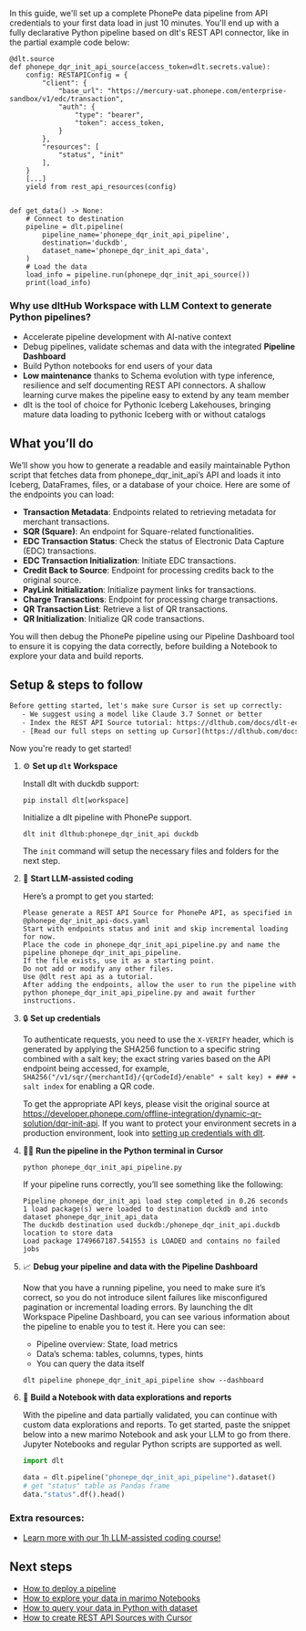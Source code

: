 In this guide, we'll set up a complete PhonePe data pipeline from API credentials to your first data load in just 10 minutes. You'll end up with a fully declarative Python pipeline based on dlt's REST API connector, like in the partial example code below:

```python-outcome
@dlt.source
def phonepe_dqr_init_api_source(access_token=dlt.secrets.value):
    config: RESTAPIConfig = {
        "client": {
            "base_url": "https://mercury-uat.phonepe.com/enterprise-sandbox/v1/edc/transaction",
            "auth": {
                "type": "bearer",
                "token": access_token,
            }
        },
        "resources": [
            "status", "init"
        ],
    }
    [...]
    yield from rest_api_resources(config)


def get_data() -> None:
    # Connect to destination
    pipeline = dlt.pipeline(
        pipeline_name='phonepe_dqr_init_api_pipeline',
        destination='duckdb',
        dataset_name='phonepe_dqr_init_api_data', 
    )
    # Load the data
    load_info = pipeline.run(phonepe_dqr_init_api_source())
    print(load_info) 
```

### Why use dltHub Workspace with LLM Context to generate Python pipelines?

- Accelerate pipeline development with AI-native context
- Debug pipelines, validate schemas and data with the integrated **Pipeline Dashboard**
- Build Python notebooks for end users of your data
- **Low maintenance** thanks to Schema evolution with type inference, resilience and self documenting REST API connectors. A shallow learning curve makes the pipeline easy to extend by any team member
- dlt is the tool of choice for Pythonic Iceberg Lakehouses, bringing mature data loading to pythonic Iceberg with or without catalogs

## What you’ll do

We’ll show you how to generate a readable and easily maintainable Python script that fetches data from phonepe_dqr_init_api’s API and loads it into Iceberg, DataFrames, files, or a database of your choice. Here are some of the endpoints you can load:

- **Transaction Metadata**: Endpoints related to retrieving metadata for merchant transactions.
- **SQR (Square)**: An endpoint for Square-related functionalities.
- **EDC Transaction Status**: Check the status of Electronic Data Capture (EDC) transactions.
- **EDC Transaction Initialization**: Initiate EDC transactions.
- **Credit Back to Source**: Endpoint for processing credits back to the original source.
- **PayLink Initialization**: Initialize payment links for transactions.
- **Charge Transactions**: Endpoint for processing charge transactions.
- **QR Transaction List**: Retrieve a list of QR transactions.
- **QR Initialization**: Initialize QR code transactions.

You will then debug the PhonePe pipeline using our Pipeline Dashboard tool to ensure it is copying the data correctly, before building a Notebook to explore your data and build reports.

## Setup & steps to follow

```default
Before getting started, let's make sure Cursor is set up correctly:
   - We suggest using a model like Claude 3.7 Sonnet or better
   - Index the REST API Source tutorial: https://dlthub.com/docs/dlt-ecosystem/verified-sources/rest_api/ and add it to context as **@dlt rest api**
   - [Read our full steps on setting up Cursor](https://dlthub.com/docs/dlt-ecosystem/llm-tooling/cursor-restapi#23-configuring-cursor-with-documentation)
```

Now you're ready to get started!

1. ⚙️ **Set up `dlt` Workspace**
    
    Install dlt with duckdb support:
    ```shell
    pip install dlt[workspace]
    ```

    Initialize a dlt pipeline with PhonePe support.
    ```shell
    dlt init dlthub:phonepe_dqr_init_api duckdb
    ```

    The `init` command will setup the necessary files and folders for the next step.
    
2. 🤠 **Start LLM-assisted coding**
    
    Here’s a prompt to get you started:
    
    ```prompt
    Please generate a REST API Source for PhonePe API, as specified in @phonepe_dqr_init_api-docs.yaml 
    Start with endpoints status and init and skip incremental loading for now. 
    Place the code in phonepe_dqr_init_api_pipeline.py and name the pipeline phonepe_dqr_init_api_pipeline. 
    If the file exists, use it as a starting point. 
    Do not add or modify any other files. 
    Use @dlt rest api as a tutorial. 
    After adding the endpoints, allow the user to run the pipeline with python phonepe_dqr_init_api_pipeline.py and await further instructions.
    ```

    
3. 🔒 **Set up credentials** 
    
    To authenticate requests, you need to use the `X-VERIFY` header, which is generated by applying the SHA256 function to a specific string combined with a salt key; the exact string varies based on the API endpoint being accessed, for example, `SHA256("/v1/sqr/{merchantId}/{qrCodeId}/enable" + salt key) + ### + salt index` for enabling a QR code.
    
    To get the appropriate API keys, please visit the original source at https://developer.phonepe.com/offline-integration/dynamic-qr-solution/dqr-init-api.
    If you want to protect your environment secrets in a production environment, look into [setting up credentials with dlt](https://dlthub.com/docs/walkthroughs/add_credentials).
    
4. 🏃‍♀️ **Run the pipeline in the Python terminal in Cursor**
    
    ```shell
    python phonepe_dqr_init_api_pipeline.py
    ```
    
    If your pipeline runs correctly, you’ll see something like the following:
    
    ```shell
    Pipeline phonepe_dqr_init_api load step completed in 0.26 seconds
    1 load package(s) were loaded to destination duckdb and into dataset phonepe_dqr_init_api_data
    The duckdb destination used duckdb:/phonepe_dqr_init_api.duckdb location to store data
    Load package 1749667187.541553 is LOADED and contains no failed jobs
    ```
    
5. 📈 **Debug your pipeline and data with the Pipeline Dashboard**

    Now that you have a running pipeline, you need to make sure it’s correct, so you do not introduce silent failures like misconfigured pagination or incremental loading errors. By launching the dlt Workspace Pipeline Dashboard, you can see various information about the pipeline to enable you to test it. Here you can see:
    - Pipeline overview: State, load metrics
    - Data’s schema: tables, columns, types, hints
    - You can query the data itself
    
    ```shell
    dlt pipeline phonepe_dqr_init_api_pipeline show --dashboard
    ```
    
6. 🐍 **Build a Notebook with data explorations and reports**

    With the pipeline and data partially validated, you can continue with custom data explorations and reports. To get started, paste the snippet below into a new marimo Notebook and ask your LLM to go from there. Jupyter Notebooks and regular Python scripts are supported as well.

    
    ```python
    import dlt

   data = dlt.pipeline("phonepe_dqr_init_api_pipeline").dataset()
   # get "status" table as Pandas frame
   data."status".df().head()
    ```

### Extra resources:

- [Learn more with our 1h LLM-assisted coding course!](https://www.youtube.com/watch?v=GGid70rnJuM)

## Next steps

- [How to deploy a pipeline](https://dlthub.com/docs/walkthroughs/deploy-a-pipeline)
- [How to explore your data in marimo Notebooks](https://dlthub.com/docs/general-usage/dataset-access/marimo)
- [How to query your data in Python with dataset](https://dlthub.com/docs/general-usage/dataset-access/dataset)
- [How to create REST API Sources with Cursor](https://dlthub.com/docs/dlt-ecosystem/llm-tooling/cursor-restapi)